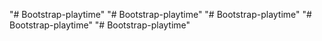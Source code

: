 "# Bootstrap-playtime" 
"# Bootstrap-playtime" 
"# Bootstrap-playtime" 
"# Bootstrap-playtime" 
"# Bootstrap-playtime" 
